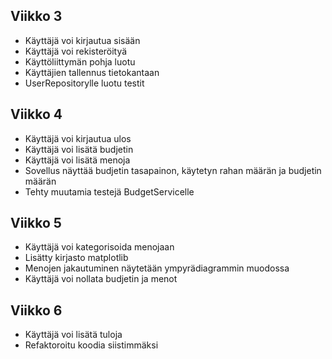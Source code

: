 ## Viikko 3
- Käyttäjä voi kirjautua sisään 
- Käyttäjä voi rekisteröityä
- Käyttöliittymän pohja luotu
- Käyttäjien tallennus tietokantaan
- UserRepositorylle luotu testit

## Viikko 4
- Käyttäjä voi kirjautua ulos
- Käyttäjä voi lisätä budjetin
- Käyttäjä voi lisätä menoja
- Sovellus näyttää budjetin tasapainon, käytetyn rahan määrän ja budjetin määrän
- Tehty muutamia testejä BudgetServicelle 
 
## Viikko 5  
- Käyttäjä voi kategorisoida menojaan
- Lisätty kirjasto matplotlib
- Menojen jakautuminen näytetään ympyrädiagrammin muodossa
- Käyttäjä voi nollata budjetin ja menot

## Viikko 6
- Käyttäjä voi lisätä tuloja
- Refaktoroitu koodia siistimmäksi
